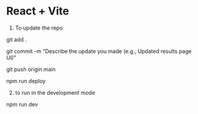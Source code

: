 # React + Vite

1. To update the repo

git add .

git commit -m "Describe the update you made (e.g., Updated results page UI)"


git push origin main

npm run deploy


2. to run in the development mode

npm run dev

